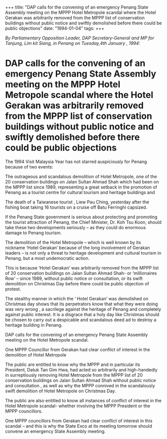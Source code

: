 +++ 
title: "DAP calls for the convening of an emergency Penang State Assembly meeting on the MPPP Hotel Metropole scandal where the Hotel Gerakan was arbitrarily removed from the MPPP list of conservation buildings without public notice and swiftly demolished before there could be public objections"
date: "1994-01-04"
tags:
+++

_By Parliamentary Opposition Leader, DAP Secretary-General and MP for Tanjung, Lim kit Siang, in Penang on Tuesday,4th    January ,  1994:_

# DAP calls for the convening of an emergency Penang State Assembly meeting on the MPPP Hotel Metropole scandal where the Hotel Gerakan was arbitrarily removed from the MPPP list of conservation buildings without public notice and swiftly demolished before there could be public objections

The 1994 Visit Malaysia Year has not starred auspiciously for Penang because of two events:</u>

The outrageous and scandalous demolition of Hotel Metropole, one of the 20 conservation buildings on Jalan Sultan Ahmad Shah which had been on the MPPP list since 1989, representing a great setback in the promotion of Penang as a tourist centre for cultural tourism and heritage buildings and

The death of a Taiwanese tourist , Liew Pau Ching, yesterday after the fishing boat taking 16 tourists on a cruise off Batu Ferringhi capsized.

If the Penang State government is serious about protecting and promoting the tourist attraction of Penang, the Chief Minister, Dr. Koh Tsu Koon, should take these two developments seriously – as they could do enormous damage to Penang tourism.

The demolition of the Hotel Metropole – which is well known by its nickname ‘Hotel Gerakan’ because of the long involvement of Gerakan leaders – is not only a threat to heritage development and cultural tourism in Penang, but a most undemocratic action.

This is because ‘Hotel Gerakan’ was arbitrarily removed from the MPPP list of 20 conservation buildings on Jalan Sultan Ahmad Shah- or ‘millionaires Row’ – since 1989, without public notice or consultation, or its swift demolition on Christmas Day before there could be public objection of protest.

The stealthy manner in which the ‘ Hotel Gerakan’ was demolished on Christmas day shows that its perpetrators know that what they were doing was very wrong , a sacrilege against the heritage of Penang and  completely against public interest. It is a disgrace that a holy day like Christmas should be chosen to carry out a despicable and scandalous deed ad to destroy a heritage building in Penang.

DAP calls for the convening of an emergency Penang State Assembly meeting on the Hotel Metropole scandal.

One MPPP Councillor from Gerakan had clear conflict of interest in the demolition of Hotel Metropole 

The public are entitled to know why the MPPP and in particular its President, Datuk Tan Gim Hwa, had acted so arbitrarily and high-handedly in surreptiously removing Hotel Metropole from the MPPP list of 20 conservation buildings on Jalan Sultan Ahmad Shah without public notice and consultation , as well as why the MPPP  connived in the scandalously swift demolition of Hotel Metropole on Christmas Day.

The public are also entitled to know all instances of conflict of interest in the Hotel Metropole scandal- whether involving the MPPP President or the MPPP councillors.

One MPPP councillors from Gerakan had clear conflict of interest in this scandal – and this is why the State Exco at its meeting tomorrow should convene an emergency State Assembly meeting. 
 
